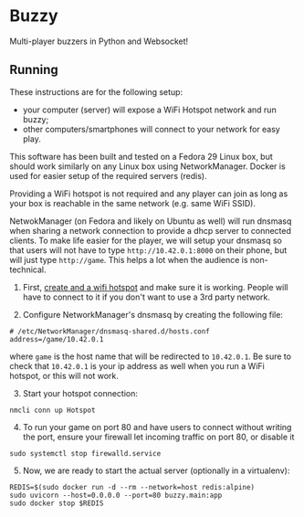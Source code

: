 # Buzzy

Multi-player buzzers in Python and Websocket!

## Running

These instructions are for the following setup:

 - your computer (server) will expose a WiFi Hotspot network and run buzzy;
 - other computers/smartphones will connect to your network for easy play.

This software has been built and tested on a Fedora 29 Linux box, but should
work similarly on any Linux box using NetworkManager. Docker is used for
easier setup of the required servers (redis).

Providing a WiFi hotspot is not required and any player can join as long as
your box is reachable in the same network (e.g. same WiFi SSID).

NetwokManager (on Fedora and likely on Ubuntu as well) will run dnsmasq  when
sharing a network connection to provide a dhcp server to connected clients.
To make life easier for the player, we will setup your dnsmasq so that users
will not have to type `http://10.42.0.1:8000` on their phone, but will just
type `http://game`. This helps a lot when the audience is non-technical.

1. First, [create and a wifi hotspot](https://gist.github.com/narate/d3f001c97e1c981a59f94cd76f041140)
   and make sure it is working. People will have to connect to it if you don't
   want to use a 3rd party network.

2. Configure NetworkManager's dnsmasq by creating the following file:
```
# /etc/NetworkManager/dnsmasq-shared.d/hosts.conf
address=/game/10.42.0.1
```

where `game` is the host name that will be redirected to `10.42.0.1`. Be sure
to check that `10.42.0.1` is your ip address as well when you run a WiFi
hotspot, or this will not work.

3. Start your hotspot connection:
```
nmcli conn up Hotspot
```

4. To run your game on port 80 and have users to connect without writing the
   port, ensure your firewall let incoming traffic on port 80, or disable it
```
sudo systemctl stop firewalld.service
```

5. Now, we are ready to start the actual server (optionally in a virtualenv):
```
REDIS=$(sudo docker run -d --rm --network=host redis:alpine)
sudo uvicorn --host=0.0.0.0 --port=80 buzzy.main:app
sudo docker stop $REDIS
```

